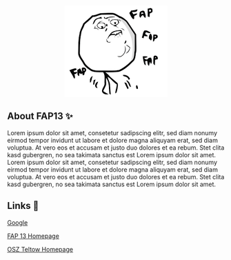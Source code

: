 <p align="center">
    <img src="https://github.com/OSZ-Teltow-FAP13/.github/blob/development/assets/img/fapfap.png">
</p>

<!--<p align="center">
    <a href="http://fap13.xyz/" target="_blank">
        <img src="https://raw.githubusercontent.com/OSZ-Teltow-FAP13/.github/development/assets/img/fap13_02.gif" width="500">
    </a>
</p>-->

## About FAP13 :sparkles:

Lorem ipsum dolor sit amet, consetetur sadipscing elitr, sed diam nonumy eirmod tempor invidunt ut labore et dolore magna aliquyam erat, sed diam voluptua. At vero eos et accusam et justo duo dolores et ea rebum. Stet clita kasd gubergren, no sea takimata sanctus est Lorem ipsum dolor sit amet. Lorem ipsum dolor sit amet, consetetur sadipscing elitr, sed diam nonumy eirmod tempor invidunt ut labore et dolore magna aliquyam erat, sed diam voluptua. At vero eos et accusam et justo duo dolores et ea rebum. Stet clita kasd gubergren, no sea takimata sanctus est Lorem ipsum dolor sit amet.

## Links :link:

[Google](https://www.google.de/)

[FAP 13 Homepage](http://fap13.xyz/)

[OSZ Teltow Homepage](http://www.osz-teltow.de/)
